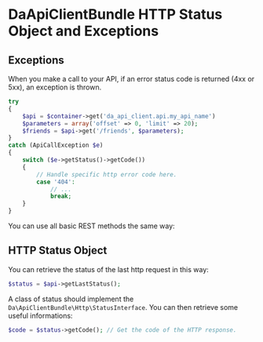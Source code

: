 DaApiClientBundle HTTP Status Object and Exceptions
===================================================

Exceptions
----------

When you make a call to your API, if an error status code is returned (4xx or 5xx), an exception is thrown. 

``` php
try
{
    $api = $container->get('da_api_client.api.my_api_name')
    $parameters = array('offset' => 0, 'limit' => 20);
    $friends = $api->get('/friends', $parameters);
}
catch (ApiCallException $e)
{
    switch ($e->getStatus()->getCode())
    {
        // Handle specific http error code here.
        case '404':
            // ...
            break;
    }
}
```

You can use all basic REST methods the same way:

HTTP Status Object
------------------

You can retrieve the status of the last http request in this way:

``` php
$status = $api->getLastStatus();
```

A class of status should implement the `Da\ApiClientBundle\Http\StatusInterface`.
You can then retrieve some useful informations:

``` php
$code = $status->getCode(); // Get the code of the HTTP response.
```